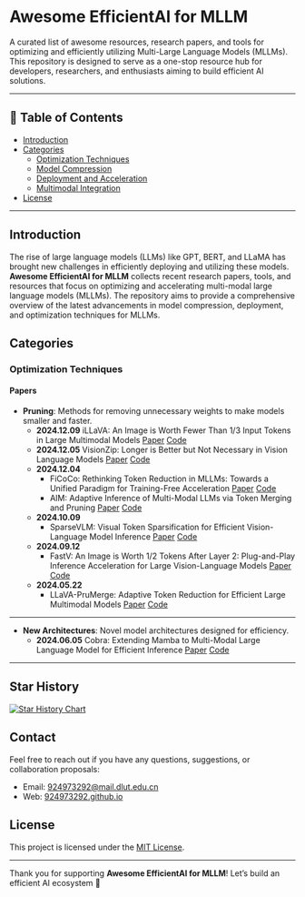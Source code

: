 # Awesome EfficientAI for MLLM

A curated list of awesome resources, research papers, and tools for optimizing and efficiently utilizing Multi-Large Language Models (MLLMs). This repository is designed to serve as a one-stop resource hub for developers, researchers, and enthusiasts aiming to build efficient AI solutions.

---

## 📖 Table of Contents

- [Introduction](#introduction)
- [Categories](#categories)
  - [Optimization Techniques](#optimization-techniques)
  - [Model Compression](#model-compression)
  - [Deployment and Acceleration](#deployment-and-acceleration)
  - [Multimodal Integration](#multimodal-integration)
- [License](#license)

---

## Introduction

The rise of large language models (LLMs) like GPT, BERT, and LLaMA has brought new challenges in efficiently deploying and utilizing these models.
**Awesome EfficientAI for MLLM** collects recent research papers, tools, and resources that focus on optimizing and accelerating multi-modal large language models (MLLMs). 
The repository aims to provide a comprehensive overview of the latest advancements in model compression, deployment, and optimization techniques for MLLMs.

## Categories

### Optimization Techniques

#### Papers

- **Pruning**: Methods for removing unnecessary weights to make models smaller and faster.
  - **2024.12.09** iLLaVA: An Image is Worth Fewer Than 1/3 Input Tokens in Large Multimodal Models [Paper](https://arxiv.org/abs/2412.06263) [Code](https://github.com/hulianyuyy/iLLaVA)
  - **2024.12.05** VisionZip: Longer is Better but Not Necessary in Vision Language Models [Paper](https://arxiv.org/abs/2412.04467) [Code](https://github.com/dvlabresearch/VisionZip)
  - **2024.12.04** 
    - FiCoCo: Rethinking Token Reduction in MLLMs: Towards a Unified Paradigm for Training-Free Acceleration [Paper](https://arxiv.org/pdf/2411.17686) [Code](https://ficoco-accelerate.github.io/)
    - AIM: Adaptive Inference of Multi-Modal LLMs via Token Merging and Pruning [Paper](https://arxiv.org/pdf/2412.03248) [Code](https://github.com/LaVi-Lab/AIM)
  - **2024.10.09** 
    - SparseVLM: Visual Token Sparsification for Efficient Vision-Language Model Inference [Paper](https://arxiv.org/abs/2410.04417) [Code](https://github.com/Gumpest/SparseVLMs)
  - **2024.09.12** 
    - FastV: An Image is Worth 1/2 Tokens After Layer 2: Plug-and-Play Inference Acceleration for Large Vision-Language Models [Paper](https://arxiv.org/pdf/2403.06764)  [Code](https://github.com/pkunlp-icler/FastV)
  - **2024.05.22** 
    - LLaVA-PruMerge: Adaptive Token Reduction for Efficient Large Multimodal Models [Paper](https://arxiv.org/abs/2403.15388) [Code](https://github.com/42Shawn/LLaVA-PruMerge)

---

- **New Architectures**: Novel model architectures designed for efficiency.  
  - **2024.06.05** Cobra: Extending Mamba to Multi-Modal Large Language Model for Efficient Inference [Paper](https://arxiv.org/abs/2403.14520) [Code](https://github.com/h-zhao1997/cobra)

---

## Star History

[![Star History Chart](https://api.star-history.com/svg?repos=924973292/Awesome-EfficientAI-for-MLLM&type=Date)](https://star-history.com/#924973292/Awesome-EfficientAI-for-MLLM&Date)

## Contact

Feel free to reach out if you have any questions, suggestions, or collaboration proposals:

- Email: [924973292@mail.dlut.edu.cn](mailto:924973292@mail.dlut.edu.cn)
- Web: [924973292.github.io](https://924973292.github.io//)

## License

This project is licensed under the [MIT License](LICENSE).

---

Thank you for supporting **Awesome EfficientAI for MLLM**! Let’s build an efficient AI ecosystem 🚀

